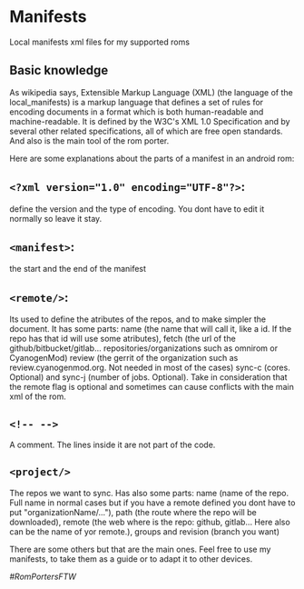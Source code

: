 Manifests
=========

Local manifests xml files for my supported roms

Basic knowledge
---------------
As wikipedia says, Extensible Markup Language (XML) (the language of the local_manifests) is a markup language that defines a set of rules for encoding documents in  a format which is both human-readable and machine-readable. It is defined by the W3C's XML 1.0 Specification and by several other related specifications, all of    which are free open standards. 
And also is the main tool of the rom porter.

Here are some explanations about the parts of a manifest in an android rom:

`<?xml version="1.0" encoding="UTF-8"?>`: 
---------------------------------------
define the version and the type of encoding. You dont have to edit it normally so leave it stay.

`<manifest>`: 
----------------------
the start and the end of the manifest

`<remote/>`: 
----------
Its used to define the atributes of the repos, and to make simpler the document. It has some parts: name (the name that will call it, like a id. If the repo has that id will use some atributes), fetch (the url of the github/bitbucket/gitlab... repositories/organizations such as omnirom or CyanogenMod) review (the gerrit of the organization such as review.cyanogenmod.org. Not needed in most of the cases) sync-c (cores. Optional) and sync-j (number of jobs. Optional). Take in consideration that the remote flag is optional and sometimes can cause conflicts with the main xml of the rom.

`<!-- -->`
--------
A comment. The lines inside it are not part of the code.

`<project/>`
----------
The repos we want to sync. Has also some parts: name (name of the repo. Full name in normal cases but if you have a remote defined you dont have to put "organizationName/..."), path (the route where the repo will be downloaded), remote (the web where is the repo: github, gitlab... Here also can be the name of yor remote.), groups and revision (branch you want)


There are some others but that are the main ones. Feel free to use my manifests, to take them as a guide or to adapt it to other devices.

*#RomPortersFTW*
 




